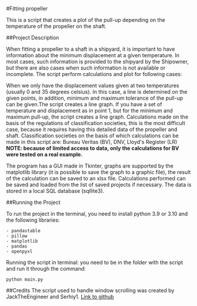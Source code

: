 #Fitting propeller 

This is a script that creates a plot of the pull-up depending on the temperature of the propeller on the shaft.

##Project Description

When fitting a propeller to a shaft in a shipyard, it is important to have information about the minimum displacement at a given temperature. In most cases, such information is provided to the shipyard by the Shipowner, but there are also cases when such information is not available or incomplete. The script perform calculations and plot for following cases:

When we only have the displacement values given at two temperatures (usually 0 and 35 degrees celsius). In this case, a line is determined on the given points, in addition, minimum and maximum tolerance of the  pull-up can be given.The script creates a line graph. 
If you have a set of temperature and displacement as in point 1, but for the minimum and maximum pull-up, the script creates a line graph. 
Calculations made on the basis of the regulations of classification societies, this is the most difficult case, because it requires having this detailed data of the propeller and shaft. Classification societies on the basis of which calculations can be made in this script are: Bureau Veritas (BV), DNV, Lloyd's Register (LR) 
**NOTE: because of limited access to data, only the calculations for BV were tested on a real example.**

The program has a GUI made in Tkinter, graphs are supported by the matplotlib library (it is possible to save the graph to a graphic file), the result of the calculation can be saved to an xlsx file. Calculations performed can be saved and loaded from the list of saved projects if necessary. The data is stored in a local SQL database (sqllite3).

##Running the Project

To run the project in the terminal, you need to install python 3.9 or 3.10 and the following libraries:
```
- pandastable 
- pillow 
- matplotlib
- pandas
- openpyxl
```

Running the script in terminal: you need to be in the folder with the script and run it through the command:

```
python main.py
```

##Credits
The script used to handle window scrolling was created by JackTheEngineer and Serhiy1. [Link to github](https://gist.github.com/JackTheEngineer/81df334f3dcff09fd19e4169dd560c59)
